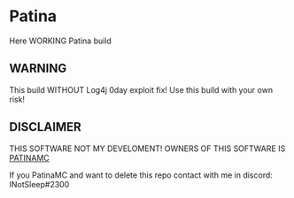 # Patina
Here WORKING Patina build

## WARNING
  This build WITHOUT Log4j 0day exploit fix! Use this build with your own risk!

## DISCLAIMER
  THIS SOFTWARE NOT MY DEVELOMENT! OWNERS OF THIS SOFTWARE IS [PATINAMC](https://github.com/PatinaMC/Patina)
  
  If you PatinaMC and want to delete this repo contact with me in discord: INotSleep#2300
